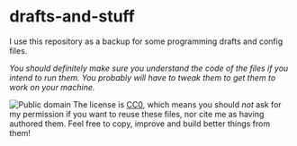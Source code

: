 # drafts-and-stuff
I use this repository as a backup for some programming drafts and config files.

_You should definitely make sure you understand the code of the files if you intend to run them.
You probably will have to tweak them to get them to work on your machine._

![Public domain](http://i.creativecommons.org/p/zero/1.0/88x31.png)
The license is [CC0](http://creativecommons.org/publicdomain/zero/1.0/), which means you should _not_ ask for my permission if you want to reuse these files, nor cite me as having authored them. Feel free to copy, improve and build better things from them!
